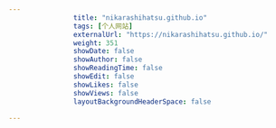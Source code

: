 ---
                title: "nikarashihatsu.github.io"
                tags: [个人网站]
                externalUrl: "https://nikarashihatsu.github.io/"
                weight: 351
                showDate: false
                showAuthor: false
                showReadingTime: false
                showEdit: false
                showLikes: false
                showViews: false
                layoutBackgroundHeaderSpace: false
                ---

